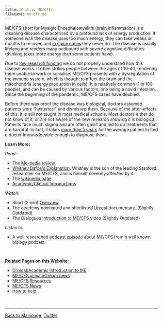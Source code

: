 ```yaml
---
title: What is ME/CFS?
filename: me-cfs.md
---
```

ME/CFS short for Myalgic Encephalomyelitis (brain inflammation) is a disabling disease characterised by a profound lack of energy production. If someone with the disease uses too much energy, they can take weeks or months to recover, and [in some cases](https://www.nice.org.uk/guidance/ng206/chapter/recommendations#post-exertional-malaise) they never do. The disease is usually lifelong and renders many bedbound with severe cognitive difficulties (thinking takes more energy than some patients have).

Due to [low research funding](https://pubmed.ncbi.nlm.nih.gov/32568148/) we do not properly understand how this disease works. It often strikes people between the ages of 10-40, rendering them unable to work or socialise. ME/CFS presents with a dysregulation of the immune system, which is thought to affect the brain and the mitochondria (energy production in cells). It is relatively common (1 in 100 people), and can be caused by various factors, one being a covid infection. Since the beginning of the pandemic, ME/CFS cases have doubled. 

Before there was proof the disease was biological, doctors assumed patients 
were “hysterical” and dismissed them. Because of the after-effects of this, it is still not taught in most medical schools. Most doctors either do not know of it, or are not aware of the new research showing it is biological. Patients face much stigma and are often gaslit and led to do treatments that are harmful. In fact, it takes [more than 5 years](https://www.efna.net/findings-from-european-me-alliance-pan-european-me-patient-survey/) for the average patient to find a doctor knowledgeable enough to diagnose them.

**Learn More:**

_Read:_
* The [Me-pedia review](https://me-pedia.org/wiki/Myalgic_encephalomyelitis).
* [Whitney Dafoe's Explanation](https://www.whitneydafoe.com/mecfs/whatismecfs/). Whitney is the son of the leading Stanford researcher on ME/CFS, and is himself severely affected by it.
* The [wikipedia page](https://en.m.wikipedia.org/wiki/Myalgic_encephalomyelitis/chronic_fatigue_syndrome).
* [Academic/Clinical Introductions](clinical-resources.md)

_Watch:_
* Short (2 min) [Overview](https://m.youtube.com/watch?v=X6f4zCe2ZtA)
* The academy nominated and shortlisted [Unrest](https://m.youtube.com/watch?v=XOpyLTyVxco) documentary. (Slightly Outdated)
* The Dialogues [Introduction to ME/CFS](https://www.dialogues-mecfs.co.uk/films/introduction/) video (Slightly Outdated)
  
_Listen to:_
* A well researched [podcast episode](https://thispodcastwillkillyou.com/2024/04/16/episode-137-me-cfs-whats-in-a-name-a-lot-actually/) about ME/CFS from a well known biology podcast
<br/>

**Related Pages on this Website:**
* [Clinical/Academic Introduction to ME](clinical-resources.md)
* [ME/CFS in mainstream news](https://me-cfs.github.io/news/collection/mainstream.html)
* [ME/CFS Resources](useful-resources.md)
* [ME/CFS News](community-news.md)
* [How to help](how-to-help.md)
<br/><br/><br/>

---

[Back to Mainpage](https://me-cfs.github.io), [Twitter](https://twitter.com/yann_mecfs)
